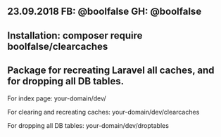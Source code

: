 
23.09.2018
FB: @boolfalse
GH: @boolfalse
----------------------

Installation:
composer require boolfalse/clearcaches
----------------------

Package for recreating Laravel all caches, and for dropping all DB tables.
----------------------


For index page:
your-domain/dev/

For clearing and recreating caches:
your-domain/dev/clearcaches

For dropping all DB tables:
your-domain/dev/droptables
